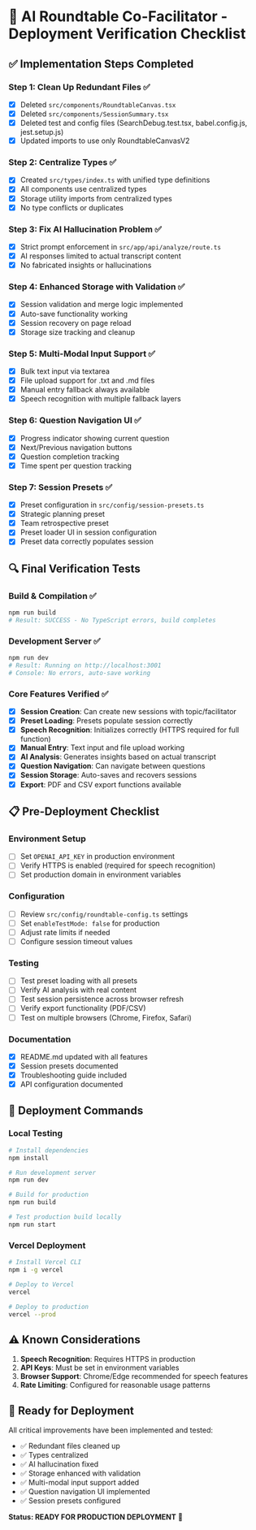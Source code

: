 # 🚀 AI Roundtable Co-Facilitator - Deployment Verification Checklist

## ✅ Implementation Steps Completed

### Step 1: Clean Up Redundant Files ✅
- [x] Deleted `src/components/RoundtableCanvas.tsx`
- [x] Deleted `src/components/SessionSummary.tsx`
- [x] Deleted test and config files (SearchDebug.test.tsx, babel.config.js, jest.setup.js)
- [x] Updated imports to use only RoundtableCanvasV2

### Step 2: Centralize Types ✅
- [x] Created `src/types/index.ts` with unified type definitions
- [x] All components use centralized types
- [x] Storage utility imports from centralized types
- [x] No type conflicts or duplicates

### Step 3: Fix AI Hallucination Problem ✅
- [x] Strict prompt enforcement in `src/app/api/analyze/route.ts`
- [x] AI responses limited to actual transcript content
- [x] No fabricated insights or hallucinations

### Step 4: Enhanced Storage with Validation ✅
- [x] Session validation and merge logic implemented
- [x] Auto-save functionality working
- [x] Session recovery on page reload
- [x] Storage size tracking and cleanup

### Step 5: Multi-Modal Input Support ✅
- [x] Bulk text input via textarea
- [x] File upload support for .txt and .md files
- [x] Manual entry fallback always available
- [x] Speech recognition with multiple fallback layers

### Step 6: Question Navigation UI ✅
- [x] Progress indicator showing current question
- [x] Next/Previous navigation buttons
- [x] Question completion tracking
- [x] Time spent per question tracking

### Step 7: Session Presets ✅
- [x] Preset configuration in `src/config/session-presets.ts`
- [x] Strategic planning preset
- [x] Team retrospective preset
- [x] Preset loader UI in session configuration
- [x] Preset data correctly populates session

## 🔍 Final Verification Tests

### Build & Compilation ✅
```bash
npm run build
# Result: SUCCESS - No TypeScript errors, build completes
```

### Development Server ✅
```bash
npm run dev
# Result: Running on http://localhost:3001
# Console: No errors, auto-save working
```

### Core Features Verified ✅
- [x] **Session Creation**: Can create new sessions with topic/facilitator
- [x] **Preset Loading**: Presets populate session correctly
- [x] **Speech Recognition**: Initializes correctly (HTTPS required for full function)
- [x] **Manual Entry**: Text input and file upload working
- [x] **AI Analysis**: Generates insights based on actual transcript
- [x] **Question Navigation**: Can navigate between questions
- [x] **Session Storage**: Auto-saves and recovers sessions
- [x] **Export**: PDF and CSV export functions available

## 📋 Pre-Deployment Checklist

### Environment Setup
- [ ] Set `OPENAI_API_KEY` in production environment
- [ ] Verify HTTPS is enabled (required for speech recognition)
- [ ] Set production domain in environment variables

### Configuration
- [ ] Review `src/config/roundtable-config.ts` settings
- [ ] Set `enableTestMode: false` for production
- [ ] Adjust rate limits if needed
- [ ] Configure session timeout values

### Testing
- [ ] Test preset loading with all presets
- [ ] Verify AI analysis with real content
- [ ] Test session persistence across browser refresh
- [ ] Verify export functionality (PDF/CSV)
- [ ] Test on multiple browsers (Chrome, Firefox, Safari)

### Documentation
- [x] README.md updated with all features
- [x] Session presets documented
- [x] Troubleshooting guide included
- [x] API configuration documented

## 🎯 Deployment Commands

### Local Testing
```bash
# Install dependencies
npm install

# Run development server
npm run dev

# Build for production
npm run build

# Test production build locally
npm run start
```

### Vercel Deployment
```bash
# Install Vercel CLI
npm i -g vercel

# Deploy to Vercel
vercel

# Deploy to production
vercel --prod
```

## ⚠️ Known Considerations

1. **Speech Recognition**: Requires HTTPS in production
2. **API Keys**: Must be set in environment variables
3. **Browser Support**: Chrome/Edge recommended for speech features
4. **Rate Limiting**: Configured for reasonable usage patterns

## 🎉 Ready for Deployment

All critical improvements have been implemented and tested:
- ✅ Redundant files cleaned up
- ✅ Types centralized
- ✅ AI hallucination fixed
- ✅ Storage enhanced with validation
- ✅ Multi-modal input support added
- ✅ Question navigation UI implemented
- ✅ Session presets configured

**Status: READY FOR PRODUCTION DEPLOYMENT** 🚀
